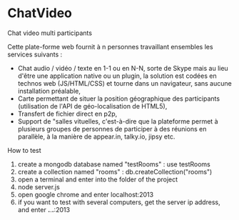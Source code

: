 # ChatVideo
Chat video multi participants

Cette plate-forme web fournit à n personnes travaillant ensembles les services suivants :
- Chat audio / vidéo / texte en 1-1 ou en N-N, sorte de Skype mais au lieu d'être une application native ou un plugin, la solution est codées en technos web (JS/HTML/CSS) et tourne dans un navigateur, sans aucune installation préalable,
- Carte permettant de situer la position géographique des participants (utilisation de l'API de géo-localisation de HTML5),
- Transfert de fichier direct en p2p,
- Support de "salles vituelles, c'est-à-dire que la plateforme permet à plusieurs groupes de personnes de participer à des réunions en parallèle, à la manière de appear.in, talky.io, jipsy etc.

How to test
1. create a mongodb database named "testRooms" : use testRooms
2. create a collection named "rooms" : db.createCollection("rooms")
3. open a terminal and enter into the folder of the project
4. node server.js
5. open google chrome and enter localhost:2013
6. if you want to test with several computers, get the server ip address, and enter **.**.**.**:2013
